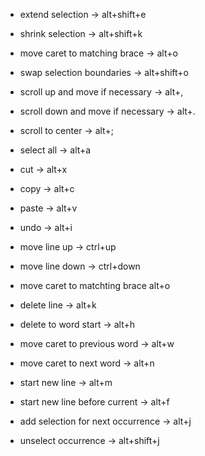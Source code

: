 - extend selection -> alt+shift+e
- shrink selection -> alt+shift+k

- move caret to matching brace -> alt+o
- swap selection boundaries -> alt+shift+o

- scroll up and move if necessary -> alt+,
- scroll down and move if necessary -> alt+.
- scroll to center -> alt+;

- select all -> alt+a
- cut -> alt+x
- copy -> alt+c
- paste -> alt+v
- undo -> alt+i

- move line up -> ctrl+up
- move line down -> ctrl+down

- move caret to matchting brace alt+o
- delete line -> alt+k
- delete to word start -> alt+h
- move caret to previous word -> alt+w
- move caret to next word -> alt+n
- start new line -> alt+m
- start new line before current -> alt+f
- add selection for next occurrence -> alt+j
- unselect occurrence -> alt+shift+j
